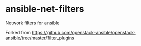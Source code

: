 ansible-net-filters
===================

Network filters for ansible

Forked from https://github.com/openstack-ansible/openstack-ansible/tree/master/filter_plugins
